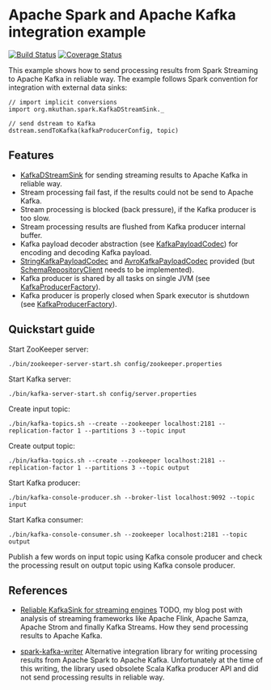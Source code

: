 # Apache Spark and Apache Kafka integration example

[![Build Status](https://travis-ci.org/mkuthan/example-spark-kafka.svg?branch=master)](https://travis-ci.org/mkuthan/example-spark-kafka) [![Coverage Status](https://img.shields.io/coveralls/mkuthan/example-spark-kafka.svg)](https://coveralls.io/r/mkuthan/example-spark-kafka?branch=master)

This example shows how to send processing results from Spark Streaming to Apache Kafka in reliable way.
The example follows Spark convention for integration with external data sinks:

    // import implicit conversions
    import org.mkuthan.spark.KafkaDStreamSink._
    
    // send dstream to Kafka
    dstream.sendToKafka(kafkaProducerConfig, topic)


## Features

* [KafkaDStreamSink](src/main/scala/org/mkuthan/spark/KafkaDStreamSink.scala) for sending streaming results to Apache Kafka in reliable way.
* Stream processing fail fast, if the results could not be send to Apache Kafka.
* Stream processing is blocked (back pressure), if the Kafka producer is too slow.
* Stream processing results are flushed from Kafka producer internal buffer.
* Kafka payload decoder abstraction (see [KafkaPayloadCodec](src/main/scala/org/mkuthan/spark/KafkaPayloadCodec.scala)) for encoding and decoding Kafka payload.
* [StringKafkaPayloadCodec](src/main/scala/org/mkuthan/spark/StringKafkaPayloadCodec.scala) and [AvroKafkaPayloadCodec](src/main/scala/org/mkuthan/spark/AvroKafkaPayloadCodec.scala) provided (but [SchemaRepositoryClient](src/main/scala/org/mkuthan/spark/SchemaRepositoryClient.scala) needs to be implemented).
* Kafka producer is shared by all tasks on single JVM (see [KafkaProducerFactory](src/main/scala/org/mkuthan/spark/KafkaProducerFactory.scala)).
* Kafka producer is properly closed when Spark executor is shutdown (see [KafkaProducerFactory](src/main/scala/org/mkuthan/spark/KafkaProducerFactory.scala)).

## Quickstart guide

Start ZooKeeper server:

    ./bin/zookeeper-server-start.sh config/zookeeper.properties

Start Kafka server:

    ./bin/kafka-server-start.sh config/server.properties

Create input topic:

    ./bin/kafka-topics.sh --create --zookeeper localhost:2181 --replication-factor 1 --partitions 3 --topic input

Create output topic:

    ./bin/kafka-topics.sh --create --zookeeper localhost:2181 --replication-factor 1 --partitions 3 --topic output

Start Kafka producer:

    ./bin/kafka-console-producer.sh --broker-list localhost:9092 --topic input

Start Kafka consumer:


    ./bin/kafka-console-consumer.sh --zookeeper localhost:2181 --topic output


Publish a few words on input topic using Kafka console producer and check the processing result on output topic using Kafka console producer.

## References

* [Reliable KafkaSink for streaming engines](http://mkuthan.github.io/)
TODO, my blog post with analysis of streaming frameworks like Apache Flink, Apache Samza, Apache Strom and finally Kafka Streams. 
How they send processing results to Apache Kafka.

* [spark-kafka-writer](https://github.com/cloudera/spark-kafka-writer)
Alternative integration library for writing processing results from Apache Spark to Apache Kafka. 
Unfortunately at the time of this writing, the library used obsolete Scala Kafka producer API and did not send processing results in reliable way.
